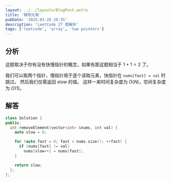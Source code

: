 ```yaml
---
layout: ../../layouts/BlogPost.astro
title: '移除元素'
pubDate: '2025-03-28 20:35'
description: 'LeetCode 27 题解析'
tags: ['leetcode', 'array', 'two pointers']
---
```


## 分析

这题取决于你有没有快慢指针的概念，如果有那这题相当于 $1 + 1 = 2$ 了。

我们可以取两个指针，慢指针用于逐个读取元素，快指针在 `nums[fast] = val` 时跳过。
然后我们仅需返回 slow 的值。
这样一来时间复杂度为 $O(N)$，空间复杂度为 $O(1)$。

## 解答

```cpp
class Solution {
public:
  int removeElement(vector<int> &nums, int val) {
    auto slow = 0;

    for (auto fast = 0; fast < nums.size(); ++fast) {
      if (nums[fast] != val)
        nums[slow++] = nums[fast];
    }

    return slow;
  };
};
```
